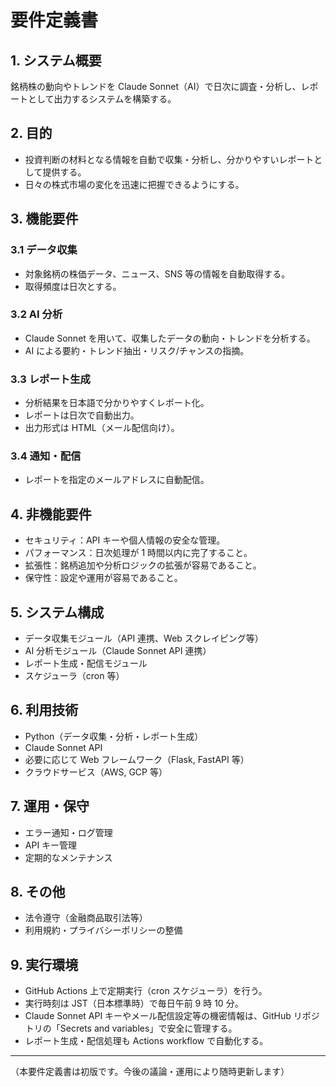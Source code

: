 # 要件定義書

## 1. システム概要

銘柄株の動向やトレンドを Claude Sonnet（AI）で日次に調査・分析し、レポートとして出力するシステムを構築する。

## 2. 目的

- 投資判断の材料となる情報を自動で収集・分析し、分かりやすいレポートとして提供する。
- 日々の株式市場の変化を迅速に把握できるようにする。

## 3. 機能要件

### 3.1 データ収集

- 対象銘柄の株価データ、ニュース、SNS 等の情報を自動取得する。
- 取得頻度は日次とする。

### 3.2 AI 分析

- Claude Sonnet を用いて、収集したデータの動向・トレンドを分析する。
- AI による要約・トレンド抽出・リスク/チャンスの指摘。

### 3.3 レポート生成

- 分析結果を日本語で分かりやすくレポート化。
- レポートは日次で自動出力。
- 出力形式は HTML（メール配信向け）。

### 3.4 通知・配信

- レポートを指定のメールアドレスに自動配信。

## 4. 非機能要件

- セキュリティ：API キーや個人情報の安全な管理。
- パフォーマンス：日次処理が 1 時間以内に完了すること。
- 拡張性：銘柄追加や分析ロジックの拡張が容易であること。
- 保守性：設定や運用が容易であること。

## 5. システム構成

- データ収集モジュール（API 連携、Web スクレイピング等）
- AI 分析モジュール（Claude Sonnet API 連携）
- レポート生成・配信モジュール
- スケジューラ（cron 等）

## 6. 利用技術

- Python（データ収集・分析・レポート生成）
- Claude Sonnet API
- 必要に応じて Web フレームワーク（Flask, FastAPI 等）
- クラウドサービス（AWS, GCP 等）

## 7. 運用・保守

- エラー通知・ログ管理
- API キー管理
- 定期的なメンテナンス

## 8. その他

- 法令遵守（金融商品取引法等）
- 利用規約・プライバシーポリシーの整備

## 9. 実行環境

- GitHub Actions 上で定期実行（cron スケジューラ）を行う。
- 実行時刻は JST（日本標準時）で毎日午前 9 時 10 分。
- Claude Sonnet API キーやメール配信設定等の機密情報は、GitHub リポジトリの「Secrets and variables」で安全に管理する。
- レポート生成・配信処理も Actions workflow で自動化する。

---

（本要件定義書は初版です。今後の議論・運用により随時更新します）
